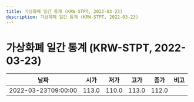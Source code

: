 ```yaml
---
title: 가상화폐 일간 통계 (KRW-STPT, 2022-03-23)
description: 가상화폐 일간 통계 (KRW-STPT, 2022-03-23)
---
```


가상화폐 일간 통계 (KRW-STPT, 2022-03-23)
===

|날짜|시가|저가|고가|종가|비고|
|--|--|--|--|--|--|
|2022-03-23T09:00:00|113.0|110.0|113.0|112.0|    |
